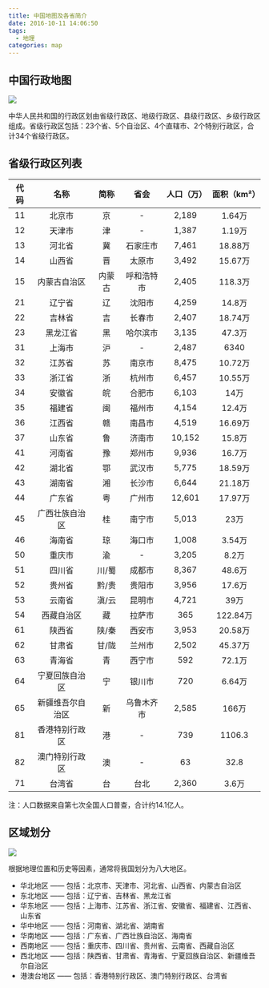 ```yaml
---
title: 中国地图及各省简介
date: 2016-10-11 14:06:50
tags:
  - 地理
categories: map
---
```


## 中国行政地图

![](/images/map/map-of-china.jpg)


中华人民共和国的行政区划由省级行政区、地级行政区、县级行政区、乡级行政区组成。省级行政区包括：23个省、5个自治区、4个直辖市、2个特别行政区，合计34个省级行政区。


## 省级行政区列表

| 代码 |       名称       |  简称  |    省会    | 人口（万） | 面积（km²） |
| :--: | :--------------: | :----: | :--------: | :--------: | :---------: |
|  11  |      北京市      |   京   |     -      |   2,189    |   1.64万    |
|  12  |      天津市      |   津   |     -      |   1,387    |   1.19万    |
|  13  |      河北省      |   冀   |  石家庄市  |   7,461    |   18.88万   |
|  14  |      山西省      |   晋   |   太原市   |   3,492    |   15.67万   |
|  15  |   内蒙古自治区   | 内蒙古 | 呼和浩特市 |   2,405    |   118.3万   |
|  21  |      辽宁省      |   辽   |   沈阳市   |   4,259    |   14.8万    |
|  22  |      吉林省      |   吉   |   长春市   |   2,407    |   18.74万   |
|  23  |     黑龙江省     |   黑   |  哈尔滨市  |   3,135    |   47.3万    |
|  31  |      上海市      |   沪   |     -      |   2,487    |    6340     |
|  32  |      江苏省      |   苏   |   南京市   |   8,475    |   10.72万   |
|  33  |      浙江省      |   浙   |   杭州市   |   6,457    |   10.55万   |
|  34  |      安徽省      |   皖   |   合肥市   |   6,103    |    14万     |
|  35  |      福建省      |   闽   |   福州市   |   4,154    |   12.4万    |
|  36  |      江西省      |   赣   |   南昌市   |   4,519    |   16.69万   |
|  37  |      山东省      |   鲁   |   济南市   |   10,152   |   15.8万    |
|  41  |      河南省      |   豫   |   郑州市   |   9,936    |   16.7万    |
|  42  |      湖北省      |   鄂   |   武汉市   |   5,775    |   18.59万   |
|  43  |      湖南省      |   湘   |   长沙市   |   6,644    |   21.18万   |
|  44  |      广东省      |   粤   |   广州市   |   12,601   |   17.97万   |
|  45  |  广西壮族自治区  |   桂   |   南宁市   |   5,013    |    23万     |
|  46  |      海南省      |   琼   |   海口市   |   1,008    |   3.54万    |
|  50  |      重庆市      |   渝   |     -      |   3,205    |    8.2万    |
|  51  |      四川省      | 川/蜀  |   成都市   |   8,367    |   48.6万    |
|  52  |      贵州省      | 黔/贵  |   贵阳市   |   3,956    |   17.6万    |
|  53  |      云南省      | 滇/云  |   昆明市   |   4,721    |    39万     |
|  54  |    西藏自治区    |   藏   |   拉萨市   |    365     |  122.84万   |
|  61  |      陕西省      | 陕/秦  |   西安市   |   3,953    |   20.58万   |
|  62  |      甘肃省      | 甘/陇  |   兰州市   |   2,502    |   45.37万   |
|  63  |      青海省      |   青   |   西宁市   |    592     |   72.1万    |
|  64  |  宁夏回族自治区  |   宁   |   银川市   |    720     |   6.64万    |
|  65  | 新疆维吾尔自治区 |   新   | 乌鲁木齐市 |   2,585    |    166万    |
|  81  |  香港特别行政区  |   港   |     -      |    739     |   1106.3    |
|  82  |  澳门特别行政区  |   澳   |     -      |     63     |    32.8     |
|  71  |      台湾省      |   台   |    台北    |   2,360    |    3.6万    |

注：人口数据来自第七次全国人口普查，合计约14.1亿人。


## 区域划分

![](/images/map/map-of-china-region.png)

根据地理位置和历史等因素，通常将我国划分为八大地区。

- 华北地区 —— 包括：北京市、天津市、河北省、山西省、内蒙古自治区
- 东北地区 —— 包括：辽宁省、吉林省、黑龙江省
- 华东地区 —— 包括：上海市、江苏省、浙江省、安徽省、福建省、江西省、山东省
- 华中地区 —— 包括：河南省、湖北省、湖南省
- 华南地区 —— 包括：广东省、广西壮族自治区、海南省
- 西南地区 —— 包括：重庆市、四川省、贵州省、云南省、西藏自治区
- 西北地区 —— 包括：陕西省、甘肃省、青海省、宁夏回族自治区、新疆维吾尔自治区
- 港澳台地区 —— 包括：香港特别行政区、澳门特别行政区、台湾省

